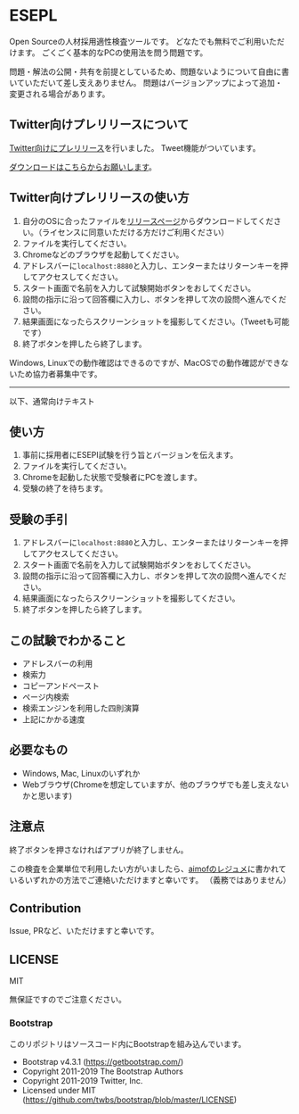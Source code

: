 # ESEPL

Open Sourceの人材採用適性検査ツールです。
どなたでも無料でご利用いただけます。
ごくごく基本的なPCの使用法を問う問題です。

問題・解法の公開・共有を前提としているため、問題ないようについて自由に書いていただいて差し支えありません。
問題はバージョンアップによって追加・変更される場合があります。

## Twitter向けプレリリースについて

[Twitter向けにプレリリース](https://github.com/aimof/esepi/releases/tag/twitter.beta)を行いました。
Tweet機能がついています。


[ダウンロードはこちらからお願いします](https://github.com/aimof/esepi/releases/tag/twitter.beta)。

## Twitter向けプレリリースの使い方

1. 自分のOSに合ったファイルを[リリースページ](https://github.com/aimof/esepi/releases/tag/twitter.beta)からダウンロードしてください。（ライセンスに同意いただける方だけご利用ください）
2. ファイルを実行してください。
3. Chromeなどのブラウザを起動してください。
4. アドレスバーに`localhost:8880`と入力し、エンターまたはリターンキーを押してアクセスしてください。
5. スタート画面で名前を入力して試験開始ボタンをおしてください。
6. 設問の指示に沿って回答欄に入力し、ボタンを押して次の設問へ進んでください。
7. 結果画面になったらスクリーンショットを撮影してください。（Tweetも可能です）
8. 終了ボタンを押したら終了します。

Windows, Linuxでの動作確認はできるのですが、MacOSでの動作確認ができないため協力者募集中です。

---

以下、通常向けテキスト

## 使い方

1. 事前に採用者にESEPI試験を行う旨とバージョンを伝えます。
2. ファイルを実行してください。
3. Chromeを起動した状態で受験者にPCを渡します。
4. 受験の終了を待ちます。

## 受験の手引

1. アドレスバーに`localhost:8880`と入力し、エンターまたはリターンキーを押してアクセスしてください。
2. スタート画面で名前を入力して試験開始ボタンをおしてください。
3. 設問の指示に沿って回答欄に入力し、ボタンを押して次の設問へ進んでください。
4. 結果画面になったらスクリーンショットを撮影してください。
5. 終了ボタンを押したら終了します。

## この試験でわかること

* アドレスバーの利用
* 検索力
* コピーアンドペースト
* ページ内検索
* 検索エンジンを利用した四則演算
* 上記にかかる速度

## 必要なもの

* Windows, Mac, Linuxのいずれか
* Webブラウザ(Chromeを想定していますが、他のブラウザでも差し支えないかと思います)

## 注意点

終了ボタンを押さなければアプリが終了しません。

この検査を企業単位で利用したい方がいましたら、[aimofのレジュメ](https://github.com/aimof/resume)に書かれているいずれかの方法でご連絡いただけますと幸いです。
（義務ではありません）

## Contribution

Issue, PRなど、いただけますと幸いです。

## LICENSE

MIT

無保証ですのでご注意ください。

### Bootstrap

このリポジトリはソースコード内にBootstrapを組み込んでいます。

 * Bootstrap v4.3.1 (https://getbootstrap.com/)
 * Copyright 2011-2019 The Bootstrap Authors
 * Copyright 2011-2019 Twitter, Inc.
 * Licensed under MIT (https://github.com/twbs/bootstrap/blob/master/LICENSE)